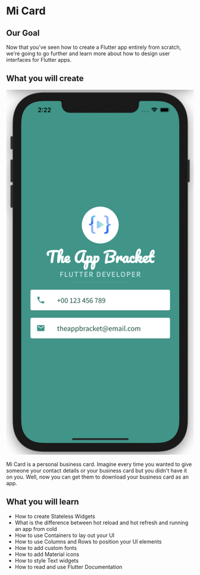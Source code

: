 # Mi Card

## Our Goal

Now that you've seen how to create a Flutter app entirely from scratch, we're going to go further and learn more about how to design user interfaces for Flutter apps.

## What you will create

!["Screenshot"](assets/images/micard_app_screenshot.png)

Mi Card is a personal business card. Imagine every time you wanted to give someone your contact details or your business card but you didn't have it on you. Well, now you can get them to download your business card as an app.

## What you will learn

* How to create Stateless Widgets
* What is the difference between hot reload and hot refresh and running an app from cold
* How to use Containers to lay out your UI
* How to use Columns and Rows to position your UI elements
* How to add custom fonts
* How to add Material icons
* How to style Text widgets
* How to read and use Flutter Documentation
